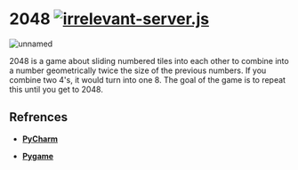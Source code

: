 # 2048 <a href="https://discord.gg/zr5SJWk"><img src="https://discordapp.com/api/guilds/180125976850726914/embed.png" alt="irrelevant-server.js" /></a>

![unnamed](https://user-images.githubusercontent.com/22828501/34164853-8ab520ce-e48f-11e7-93f7-65c397ab90ea.png)

2048 is a game about sliding numbered tiles into each other to combine into a number geometrically twice the size of the previous numbers. If you combine two 4's, it would turn into one 8. The goal of the game is to repeat this until you get to 2048.

## Refrences

- [**PyCharm**](https://www.jetbrains.com/pycharm/)

- [**Pygame**](https://www.pygame.org/news)


